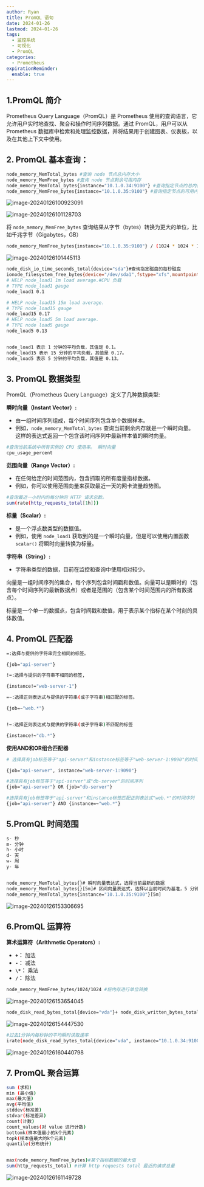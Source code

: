 ```yaml
---
author: Ryan
title: PromQL 语句
date: 2024-01-26
lastmod: 2024-01-26
tags:
  - 监控系统
  - 可视化
  - PromQL
categories:
  - Prometheus
expirationReminder:
  enable: true
---
```




## 1.PromQL 简介

Prometheus Query Language（PromQL）是 Prometheus 使用的查询语言，它允许用户实时地查找、聚合和操作时间序列数据。通过 PromQL，用户可以从 Prometheus 数据库中检索和处理监控数据，并将结果用于创建图表、仪表板，以及在其他上下文中使用。



## 2. PromQL 基本查询：

```bash
node_memory_MemTotal_bytes #査询 node 节点总内存大小
node_memory_MemFree_bytes #査询 node 节点剩余可用内存
node_memory_MemTotal_bytes{instance="10.1.0.34:9100"} #查询指定节点的总内存
node_memory_MemFree_bytes{instance="10.1.0.35:9100"} #查询指定节点的可用内存
```



![image-20240126100923091](https://cdn1.ryanxin.live/image-20240126100923091.png)

![image-20240126101128703](https://cdn1.ryanxin.live/image-20240126101128703.png)

将 `node_memory_MemFree_bytes` 查询结果从字节（bytes）转换为更大的单位，比如千兆字节（Gigabytes，GB）

```bash
node_memory_MemFree_bytes{instance="10.1.0.35:9100"} / (1024 * 1024 * 1024)
```

![image-20240126101445113](https://cdn1.ryanxin.live/image-20240126101445113.png)



```bash
node_disk_io_time_seconds_total{device="sda"}#查询指定磁盘的每秒磁盘 
ionode_filesystem_free_bytes{device="/dev/sda1",fstype="xfs",mountpoint=""} #査看指定磁盘的磁盘剩余空间
# HELP node_load1 1m load average.#CPU 负载
# TYPE node_load1 gauge
node_load1 0.1

# HELP node_load15 15m load average.
# TYPE node_load15 gauge
node_load15 0.17
# HELP node_load5 5m load average.
# TYPE node load5 gauge
node_load5 0.13


node_load1 表示 1 分钟的平均负载，其值是 0.1。
node_load15 表示 15 分钟的平均负载，其值是 0.17。
node_load5 表示 5 分钟的平均负载，其值是 0.13。
```



##  3. PromQL 数据类型

PromQL（Prometheus Query Language）定义了几种数据类型:

**瞬时向量（Instant Vector）:**

- 由一组时间序列组成，每个时间序列包含单个数据样本。
- 例如，`node_memory_MemTotal_bytes` 查询当前剩余内存就是一个瞬时向量。这样的表达式返回一个包含该时间序列中最新样本值的瞬时向量。

```bash
#查询当前系统中所有实例的 CPU 使用率。 瞬时向量
cpu_usage_percent
```





**范围向量（Range Vector）:**

- 在任何给定的时间范围内，包含抓取的所有度量指标数据。
- 例如，你可以使用范围向量来获取最近一天的网卡流量趋势图。

```bash
#查询最近一小时内的每分钟的 HTTP 请求总数。 
sum(rate(http_requests_total[1h]))
```







**标量（Scalar）:**

- 是一个浮点数类型的数据值。
- 例如，使用 `node_load1` 获取到的是一个瞬时向量，但是可以使用内置函数 `scalar()` 将瞬时向量转换为标量。



**字符串（String）:**

- 字符串类型的数据，目前在监控和查询中使用相对较少。



向量是一组时间序列的集合，每个序列包含时间戳和数值。向量可以是瞬时的（包含每个时间序列的最新数据点）或者是范围的（包含某个时间范围内的所有数据点）。

标量是一个单一的数据点，包含时间戳和数值，用于表示某个指标在某个时刻的具体数值。



## 4. PromQL 匹配器



```bash
=:选择与提供的字符串完全相同的标签。

{job="api-server"}

!=:选择与提供的字符串不相同的标签,

{instance!="web-server-1"}

=~:选择正则表达式与提供的字符串(或子字符串)相匹配的标签。

{job=~"web.*"}


!~:选择正则表达式与提供的字符串(或子字符串)不匹配的标签

{instance!~"db.*"}
```



**使用AND和OR组合匹配器**

```bash
# 选择具有job标签等于"api-server"和instance标签等于"web-server-1:9090"的时间序列

{job="api-server", instance="web-server-1:9090"}

#选择具有job标签等于"api-server"或"db-server"的时间序列
{job="api-server"} OR {job="db-server"}

#选择具有job标签等于"api-server"和instance标签匹配正则表达式"web.*"的时间序列
{job="api-server"} AND {instance=~"web.*"}
```





## 5.PromQL 时间范围



```bash
s- 秒
m- 分钟
h- 小时
d- 天
w- 周
y- 年


node_memory_MemTotal_bytes{}# 瞬时向量表达式，选择当前最新的数据
node_memory_MemTotal_bytes{}[5m]# 区间向量表达式，选择以当前时间为基准，5 分钟内的数据
node_memory_MemTotal_bytes{instance="10.1.0.35:9100"}[5m]
```

![image-20240126153306695](https://cdn1.ryanxin.live/image-20240126153306695.png)







## 6.PromQL 运算符

**算术运算符（Arithmetic Operators）:**

- **`+`：** 加法
- **`-`：** 减法
- **`\*`：** 乘法
- **`/`：** 除法

```bash
node_memory_MemFree_bytes/1024/1024 #将内存进行单位转换
```

![image-20240126153654045](https://cdn1.ryanxin.live/image-20240126153654045.png)



```bash
node_disk_read_bytes_total{device="vda"}+ node_disk_written_bytes_total{device="vda"}
```

![image-20240126154447530](https://cdn1.ryanxin.live/image-20240126154447530.png)



```bash
#过去1分钟内每秒钟的平均瞬时读取速率
irate(node_disk_read_bytes_total{device="vda", instance="10.1.0.34:9100", job="prometheus-k8s-node"}[1m])
```



![image-20240126160440798](https://cdn1.ryanxin.live/image-20240126160440798.png)



## 7.  PromQL 聚合运算

```bash
sum (求和)
min (最小值)
max(最大值)
avg(平均值)
stddev(标准差)
stdvar(标准差异)
count(计数)
count_values(对 value 进行计数)
bottomk(样本值最小的k个元素)
topk(样本值最大的k个元素)
quantile(分布统计)


max(node_memory_MemFree_bytes)#某个指标数据的最大值
sum(http_requests_total) #计算 http requests total 最近的请求总量
```

![image-20240126161149728](https://cdn1.ryanxin.live/image-20240126161149728.png)